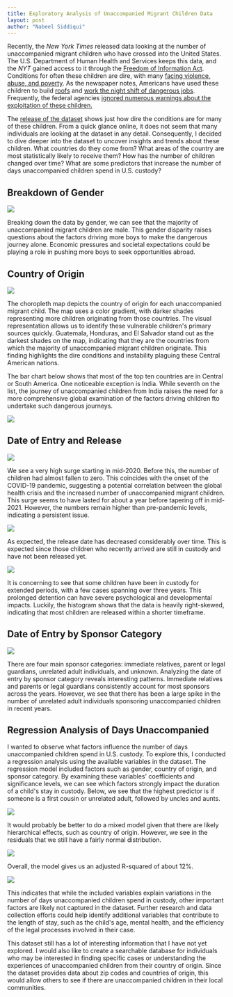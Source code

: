 ```yaml
---
title: Exploratory Analysis of Unaccompanied Migrant Children Data
layout: post
author: "Nabeel Siddiqui"
---
```


Recently, the _New York Times_ released data looking at the number of unaccompanied migrant children who have crossed into the United States. The U.S. Department of Human Health and Services keeps this data, and the *NYT* gained access to it through the [Freedom of Information Act](https://en.wikipedia.org/wiki/Freedom_of_Information_Act_(United_States)). Conditions for often these children are dire, with many [facing violence, abuse, and poverty](https://www.nytimes.com/2023/02/25/us/unaccompanied-migrant-child-workers-exploitation.html). As the newspaper notes, Americans have used these children to build [roofs](https://www.nytimes.com/interactive/2023/12/14/us/roofing-children-immigrants.html) and [work the night shift of dangerous jobs](https://www.nytimes.com/2023/09/18/magazine/child-labor-dangerous-jobs.html). Frequently, the federal agencies [ignored numerous warnings about the exploitation of these children.](https://www.nytimes.com/2023/04/17/us/politics/migrant-child-labor-biden.html)

The [release of the dataset](https://github.com/nytimes/hhs-child-migrant-data) shows just how dire the conditions are for many of these children. From a quick glance online, it does not seem that many individuals are looking at the dataset in any detail. Consequently, I decided to dive deeper into the dataset to uncover insights and trends about these children. What countries do they come from? What areas of the country are most statistically likely to receive them? How has the number of children changed over time? What are some predictors that increase the number of days unaccompanied children spend in U.S. custody?

## Breakdown of Gender

![](/assets/unaccompanied_migrant_children/bar_chart_gender.png)


Breaking down the data by gender, we can see that the majority of unaccompanied migrant children are male. This gender disparity raises questions about the factors driving more boys to make the dangerous journey alone. Economic pressures and societal expectations could be playing a role in pushing more boys to seek opportunities abroad.

## Country of Origin

![](/assets/unaccompanied_migrant_children/country_of_origin_map.png)

The choropleth map depicts the country of origin for each unaccompanied migrant child. The map uses a color gradient, with darker shades representing more children originating from those countries. The visual representation allows us to identify these vulnerable children's primary sources quickly. Guatemala, Honduras, and El Salvador stand out as the darkest shades on the map, indicating that they are the countries from which the majority of unaccompanied migrant children originate. This finding highlights the dire conditions and instability plaguing these Central American nations. 

The bar chart below shows that most of the top ten countries are in Central or South America. One noticeable exception is India. While seventh on the list, the journey of unaccompanied children from India raises the need for a more comprehensive global examination of the factors driving children fto undertake such dangerous journeys.

![](/assets/unaccompanied_migrant_children/bar_bar_country_of_origin.png)

## Date of Entry and Release

![](/assets/unaccompanied_migrant_children/line_chart_date_of_entry.png)

We see a very high surge starting in mid-2020. Before this, the number of children had almost fallen to zero. This coincides with the onset of the COVID-19 pandemic, suggesting a potential correlation between the global health crisis and the increased number of unaccompanied migrant children. This surge seems to have lasted for about a year before tapering off in mid-2021. However, the numbers remain higher than pre-pandemic levels, indicating a persistent issue.

![](/assets/unaccompanied_migrant_children/line_chart_date_of_release.png)

As expected, the release date has decreased considerably over time. This is expected since those children who recently arrived are still in custody and have not been released yet.

![](/assets/unaccompanied_migrant_children/density_chart_date_unaccompanied.png)

It is concerning to see that some children have been in custody for extended periods, with a few cases spanning over three years. This prolonged detention can have severe psychological and developmental impacts. Luckily, the histogram shows that the data is heavily right-skewed, indicating that most children are released within a shorter timeframe.

## Date of Entry by Sponsor Category

![](/assets/unaccompanied_migrant_children/line_chart_date_of_entry.png)

There are four main sponsor categories: immediate relatives, parent or legal guardians, unrelated adult individuals, and unknown. Analyzing the date of entry by sponsor category reveals interesting patterns. Immediate relatives and parents or legal guardians consistently account for most sponsors across the years. However, we see that there has been a large spike in the number of unrelated adult individuals sponsoring unaccompanied children in recent years. 

## Regression Analysis of Days Unaccompanied

I wanted to observe what factors influence the number of days unaccompanied children spend in U.S. custody. To explore this, I conducted a regression analysis using the available variables in the dataset. The regression model included factors such as gender, country of origin, and sponsor category. By examining these variables' coefficients and significance levels, we can see which factors strongly impact the duration of a child's stay in custody. Below, we see that the highest predictor is if someone is a first cousin or unrelated adult, followed by uncles and aunts.

![](/assets/unaccompanied_migrant_children/coefficients_days_unaccompanied.png)

It would probably be better to do a mixed model given that there are likely hierarchical effects, such as country of origin. However, we see in the residuals that we still have a fairly normal distribution.

![](/assets/unaccompanied_migrant_children/residual_histogram.png)

Overall, the model gives us an adjusted R-squared of about 12%.

![](/assets/unaccompanied_migrant_children/regression_results.png)

This indicates that while the included variables explain variations in the number of days unaccompanied children spend in custody, other important factors are likely not captured in the dataset. Further research and data collection efforts could help identify additional variables that contribute to the length of stay, such as the child's age, mental health, and the efficiency of the legal processes involved in their case. 

This dataset still has a lot of interesting information that I have not yet explored. I would also like to create a searchable database for individuals who may be interested in finding specific cases or understanding the experiences of unaccompanied children from their country of origin. Since the dataset provides data about zip codes and countries of origin, this would allow others to see if there are unaccompanied children in their local communities. 